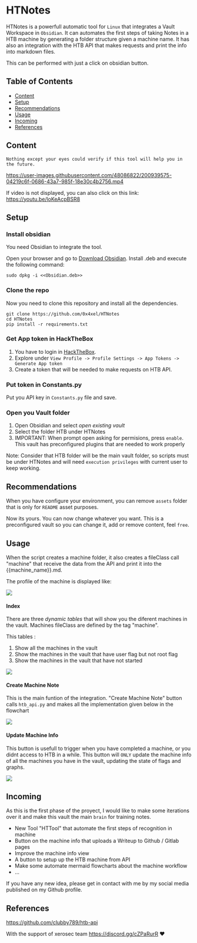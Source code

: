 # HTNotes

HTNotes is a powerfull automatic tool for `Linux` that integrates a Vault Workspace in `Obsidian`. It can automates the first steps of taking Notes in a HTB machine by generating a folder structure given a machine name. It has also an integration with the HTB API that makes requests and print the info into markdown files.

This can be performed with just a click on obsidian button.

## Table of Contents

- [Content](#Content)
- [Setup](#Setup)
- [Recommendations](#Recommendations)
- [Usage](#Usage)
- [Incoming](#Incoming)
- [References](#References)

## Content

`Nothing except your eyes could verify if this tool will help you in the future.`

https://user-images.githubusercontent.com/48086822/200939575-04219c6f-0686-43a7-985f-18e30c4b2756.mp4

If video is not displayed, you can also click on this link:
https://youtu.be/loKeAcpBSR8

## Setup

### Install obsidian

You need Obsidian to integrate the tool.

Open your browser and go to [Download Obsidian](https://obsidian.md/download).
Install .deb and execute the following command:

```
sudo dpkg -i <<Obsidian.deb>>
```

### Clone the repo

Now you need to clone this repository and install all the dependencies.

```
git clone https://github.com/0x4xel/HTNotes
cd HTNotes
pip install -r requirements.txt
```

### Get App token in HackTheBox

1. You have to login in [HackTheBox](https://www.hackthebox.com/).
2. Explore under ```View Profile -> Profile Settings -> App Tokens -> Generate App token```
3. Create a token that will be needed to make requests on HTB API.

### Put token in Constants.py

Put you API key in `Constants.py` file and save.

### Open you Vault folder

1. Open Obsidian and select *open existing vault*
2. Select the folder HTB under HTNotes
3. IMPORTANT: When prompt open asking for permisions, press `enable`. This vault has preconfigured plugins that are needed to work properly

Note: Consider that HTB folder will be the main vault folder, so scripts must be under HTNotes and will need `execution privileges` with current user to keep working.

## Recommendations

When you have configure your environment, you can remove `assets` folder that is only for `README` asset purposes.

Now its yours. You can now change whatever you want. This is a preconfigured vault so you can change it, add or remove content, feel `free`.

## Usage

When the script creates a machine folder, it also creates a fileClass call "machine" that receive the data from the API and print it into the {{machine_name}}.md.

The profile of the machine is displayed like:

![](HTB/assets/machine_info_example.png)

#### Index

There are three *dynamic tables* that will show you the diferent machines in the vault. Machines fileClass are defined by the tag "machine".

This tables :

1. Show all the machines in the vault
2. Show the machines in the vault that have user flag but not root flag
3. Show the machines in the vault that have not started

![](HTB/assets/index_machine_info_example.png)

#### Create Machine Note

This is the main funtion of the integration. "Create Machine Note" button calls `htb_api.py` and makes all the implementation given below in the flowchart

![](HTB/assets/create_machine_example.png)

#### Update Machine Info

This button is usefull to trigger when you have completed a machine, or you didnt access to HTB in a while. This button will `ONLY` update the machine info of all the machines you have in the vault, updating the state of flags and graphs.

![](HTB/assets/update_machine_example.png)

## Incoming

As this is the first phase of the proyect, I would like to make some iterations over it and make this vault the main  `brain` for training notes.

- New Tool "HTTool" that automate the first steps of recognition in machine
- Button on the machine info that uploads a Writeup to Github / Gitlab pages
- Improve the machine info view
- A button to setup up the HTB machine from API
- Make some automate mermaid flowcharts about the machine workflow
- ...

If you have any new idea, please get in contact with me by my social media published on my Github profile.

## References

https://github.com/clubby789/htb-api

With the support of xerosec team https://discord.gg/cZPaRurR  ❤️
